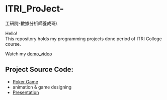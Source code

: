 # ITRI_ProJect-
工研院-數據分析師養成班\

Hello!\
This repository holds my programming projects done period of ITRI College course.

Watch my [demo_video]()

## Project Source Code:
* [Poker Game]()
 * animation & game designing
* [Presentation](https://docs.google.com/presentation/d/15HltxWcCM_46OdVgtTdNvUwjh-2LcI1t/edit?usp=drive_link&ouid=108172496132652049978&rtpof=true&sd=true)
